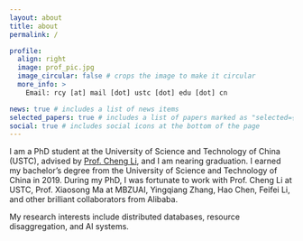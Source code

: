 ```yaml
---
layout: about
title: about
permalink: /

profile:
  align: right
  image: prof_pic.jpg
  image_circular: false # crops the image to make it circular
  more_info: >
    Email: rcy [at] mail [dot] ustc [dot] edu [dot] cn

news: true # includes a list of news items
selected_papers: true # includes a list of papers marked as "selected={true}"
social: true # includes social icons at the bottom of the page
---
```


I am a PhD student at the University of Science and Technology of China (USTC), advised by [Prof. Cheng Li](https://mr-cheng-li.github.io/), and I am nearing graduation. I earned my bachelor’s degree from the University of Science and Technology of China in 2019. During my PhD, I was fortunate to work with Prof. Cheng Li at USTC, Prof. Xiaosong Ma at MBZUAI, Yingqiang Zhang, Hao Chen, Feifei Li, and other brilliant collaborators from Alibaba.

My research interests include distributed databases, resource disaggregation, and AI systems.